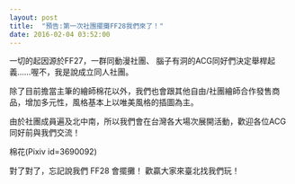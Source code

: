 ```yaml
---
layout: post
title:  "預告:第一次社團擺攤FF28我們來了！" 
date: 2016-02-04 03:52:00
---
```

一切的起因源於FF27，一群同動漫社團、 
腦子有洞的ACG同好們決定舉桿起義……喔不，我是說成立同人社團。


除了目前擔當主筆的繪師棉花以外，我們也會跟其他自由/社團繪師合作發售商品，增加多元性，風格基本上以唯美風格的插圖為主。

由於社團成員遍及北中南，所以我們會在台灣各大場次展開活動，歡迎各位ACG同好前與我們交流！


棉花(Pixiv id=3690092)

對了對了，忘記說我們 FF28 會擺攤！ 歡贏大家來臺北找我們玩！




